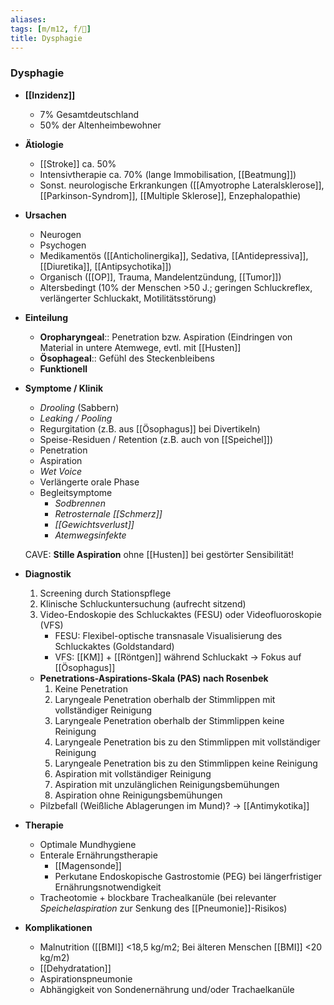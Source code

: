 ```yaml
---
aliases: 
tags: [m/m12, f/💩]
title: Dysphagie
---
```

### Dysphagie
- **[[Inzidenz]]**
    - 7% Gesamtdeutschland
    - 50% der Altenheimbewohner
- **Ätiologie**
    - [[Stroke]] ca. 50%
    - Intensivtherapie ca. 70% (lange Immobilisation, [[Beatmung]])
    - Sonst. neurologische Erkrankungen ([[Amyotrophe Lateralsklerose]], [[Parkinson-Syndrom]], [[Multiple Sklerose]], Enzephalopathie)
- **Ursachen**
    - Neurogen
    - Psychogen
    - Medikamentös ([[Anticholinergika]], Sedativa, [[Antidepressiva]], [[Diuretika]], [[Antipsychotika]])
    - Organisch ([[OP]], Trauma, Mandelentzündung, [[Tumor]])
    - Altersbedingt (10% der Menschen >50 J.; geringen Schluckreflex, verlängerter Schluckakt, Motilitätsstörung)
- **Einteilung**
    - **Oropharyngeal**:: Penetration bzw. Aspiration (Eindringen von Material in untere Atemwege, evtl. mit [[Husten]]
    - **Ösophageal**:: Gefühl des Steckenbleibens
    - **Funktionell**
- **Symptome / Klinik**
    - *Drooling* (Sabbern)
    - *Leaking / Pooling*
    - Regurgitation (z.B. aus [[Ösophagus]] bei Divertikeln)
    - Speise-Residuen / Retention (z.B. auch von [[Speichel]])
    - Penetration
    - Aspiration
    - *Wet Voice*
    - Verlängerte orale Phase
    - Begleitsymptome
        - *Sodbrennen*
        - *Retrosternale [[Schmerz]]*
        - *[[Gewichtsverlust]]*
        - *Atemwegsinfekte*

    CAVE: **Stille Aspiration** ohne [[Husten]] bei gestörter Sensibilität!

- **Diagnostik**
    1. Screening durch Stationspflege
    2. Klinische Schluckuntersuchung (aufrecht sitzend)
    3. Video-Endoskopie des Schluckaktes (FESU) oder Videofluoroskopie (VFS)
        - FESU: Flexibel-optische transnasale Visualisierung des Schluckaktes (Goldstandard)
        - VFS: [[KM]] + [[Röntgen]] während Schluckakt → Fokus auf [[Ösophagus]]
    - **Penetrations-Aspirations-Skala (PAS) nach Rosenbek**
        1. Keine Penetration
        2. Laryngeale Penetration oberhalb der Stimmlippen mit vollständiger Reinigung
        3. Laryngeale Penetration oberhalb der Stimmlippen keine Reinigung
        4. Laryngeale Penetration bis zu den Stimmlippen mit vollständiger Reinigung
        5. Laryngeale Penetration bis zu den Stimmlippen keine Reinigung
        6. Aspiration mit vollständiger Reinigung
        7. Aspiration mit unzulänglichen Reinigungsbemühungen
        8. Aspiration ohne Reinigungsbemühungen
    - Pilzbefall (Weißliche Ablagerungen im Mund)? → [[Antimykotika]]
- **Therapie**
    - Optimale Mundhygiene
    - Enterale Ernährungstherapie
        - [[Magensonde]]
        - Perkutane Endoskopische Gastrostomie (PEG) bei längerfristiger Ernährungsnotwendigkeit
    - Tracheotomie + blockbare Trachealkanüle (bei relevanter *Speichelaspiration* zur Senkung des [[Pneumonie]]-Risikos)
- **Komplikationen**
    - Malnutrition ([[BMI]] <18,5 kg/m2; Bei älteren Menschen [[BMI]] <20 kg/m2)
    - [[Dehydratation]]
    - Aspirationspneumonie
    - Abhängigkeit von Sondenernährung und/oder Trachaelkanüle